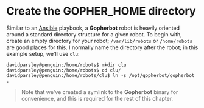 # Create the GOPHER_HOME directory
Similar to an [Ansible](https://www.ansible.com/) playbook, a **Gopherbot** robot is heavily oriented around a standard directory structure for a given robot. To begin with, create an empty directory for your robot; `/var/lib/robots` or `/home/robots` are good places for this. I normally name the directory after the robot; in this example setup, we'll use `clu`:
```shell
davidparsley@penguin:/home/robots$ mkdir clu
davidparsley@penguin:/home/robots$ cd clu/
davidparsley@penguin:/home/robots/clu$ ln -s /opt/gopherbot/gopherbot .
```

> Note that we've created a symlink to the **Gopherbot** binary for convenience, and this is required for the rest of this chapter.
